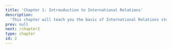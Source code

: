 ```yaml
---
title: 'Chapter 1: Introuduction to International Relations'
description:
  'This chapter will teach you the basic of International Relations study that will be important for later course'
prev: null
next: /chapter2
type: chapter
id: 2
---
```


<exercise id="01_01" title="Study Of International Relations" type="slides">

<slides source="chapter1_01_introduction">
</slides>

</exercise>

<exercise id="01_02" title="Globalization And Global Politics" type="slides">

<slides source="chapter1_02_globalization">
</slides>
</exercise>

<exercise id="01_03" title="Realism In International Relations" type="slides">

<slides source="chapter1_03_realism">
</slides>
</exercise>

<exercise id="01_04" title="Liberalism In International Relations" type="slides">

<slides source="chapter1_04_liberalism">
</slides>
</exercise>

<exercise id="01_05" title="Structuralism/globalism In International Relations" type="slides">

<slides source="chapter1_05_structuralism">
</slides>
</exercise>

<exercise id="01_06" title="Constructivism In International Relations" type="slides">

<slides source="chapter1_06_constructivism">
</slides>
</exercise>

<exercise id="01_07" title="Global Finance And Global Trade As Agendas" type="slides">

<slides source="chapter1_07_finance">
</slides>
</exercise>

<exercise id="01_08" title="Global Environment As Agendas" type="slides">

<slides source="chapter1_08_environment">
</slides>
</exercise>

<exercise id="01_09" title="Global Security Issues" type="slides">

<slides source="chapter1_09_security">
</slides>
</exercise>

<exercise id="01_10" title="Regionalism In International Affairs" type="slides">

<slides source="chapter1_10_regionalism">
</slides>
</exercise>